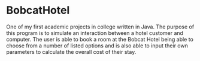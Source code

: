 # BobcatHotel
One of my first academic projects in college written in Java. 
The purpose of this program is to simulate an interaction between a hotel customer and computer. The user is able to book a room at the Bobcat Hotel being able to choose from a number of listed options and is also able to input their own parameters to calculate the overall cost of their stay.
